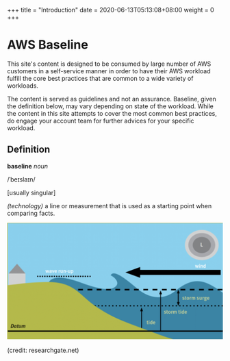 +++
title = "Introduction"
date =  2020-06-13T05:13:08+08:00
weight = 0
+++

# AWS Baseline

This site's content is designed to be consumed by large number of AWS customers in a self-service manner in order to have their AWS workload fulfill the core best practices that are common to a wide variety of workloads.

The content is served as guidelines and not an assurance. Baseline, given the definition below, may vary depending on state of the workload. While the content in this site attempts to cover the most common best practices, do engage your account team for further advices for your specific workload.

## Definition

**baseline** *noun*

/ˈbeɪslaɪn/

[usually singular]

*(technology)* a line or measurement that is used as a starting point when comparing facts.

![seabaseline](img/sealevelbaseline.png)

(credit: researchgate.net)
